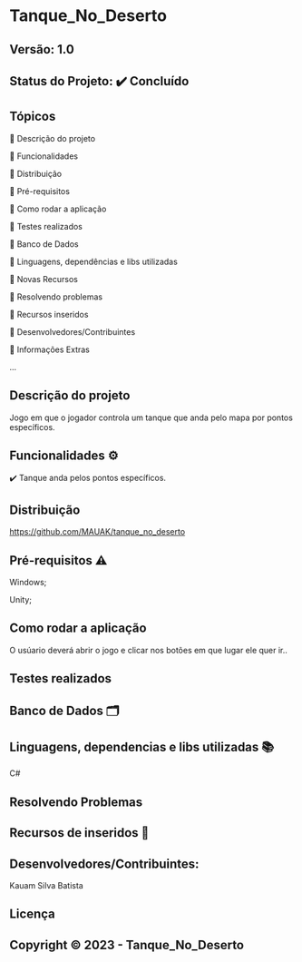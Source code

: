 # Tanque_No_Deserto
## Versão: 1.0
## Status do Projeto: ✔️ Concluído

## Tópicos
🔹 Descrição do projeto 

🔹 Funcionalidades

🔹 Distribuição

🔹 Pré-requisitos

🔹 Como rodar a aplicação

🔹 Testes realizados

🔹 Banco de Dados

🔹 Linguagens, dependências e libs utilizadas

🔹 Novas Recursos

🔹 Resolvendo problemas

🔹 Recursos inseridos 

🔹 Desenvolvedores/Contribuintes

🔹 Informações Extras


...

## Descrição do projeto
Jogo em que o jogador controla um tanque que anda pelo mapa por pontos específicos.

## Funcionalidades ⚙️
✔️ Tanque anda pelos pontos específicos.

## Distribuição
https://github.com/MAUAK/tanque_no_deserto

## Pré-requisitos ⚠️    
Windows; 

Unity; 

## Como rodar a aplicação 
O usúario deverá abrir o jogo e clicar nos botões em que lugar ele quer ir..

## Testes realizados


## Banco de Dados 🗂️


## Linguagens, dependencias e libs utilizadas 📚
C#

## Resolvendo Problemas 


## Recursos de inseridos 🧰



## Desenvolvedores/Contribuintes:
Kauam Silva Batista

## Licença

## Copyright ©️ 2023 - Tanque_No_Deserto
